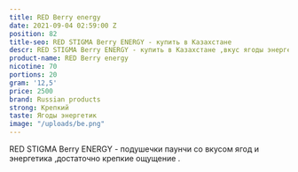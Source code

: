 ```yaml
---
title: RED Berry energy
date: 2021-09-04 02:59:00 Z
position: 82
title-seo: RED STIGMA Berry ENERGY - купить в Казахстане
descr: RED STIGMA Berry ENERGY - купить в Казахстане ,вкус ягоды энергетик
product-name: RED Berry energy
nicotine: 70
portions: 20
gram: '12,5'
price: 2500
brand: Russian products
strong: Крепкий
taste: Ягоды энергетик
image: "/uploads/be.png"
---
```


RED STIGMA Berry ENERGY - подушечки паунчи со вкусом ягод и энергетика ,достаточно крепкие ощущение .
